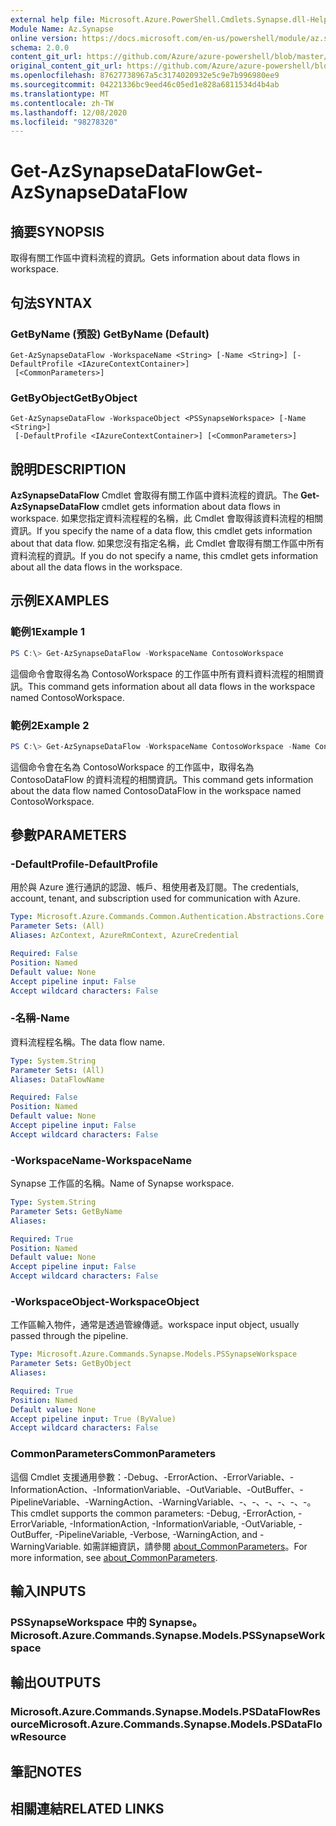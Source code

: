 ```yaml
---
external help file: Microsoft.Azure.PowerShell.Cmdlets.Synapse.dll-Help.xml
Module Name: Az.Synapse
online version: https://docs.microsoft.com/en-us/powershell/module/az.synapse/get-azsynapsedataflow
schema: 2.0.0
content_git_url: https://github.com/Azure/azure-powershell/blob/master/src/Synapse/Synapse/help/Get-AzSynapseDataFlow.md
original_content_git_url: https://github.com/Azure/azure-powershell/blob/master/src/Synapse/Synapse/help/Get-AzSynapseDataFlow.md
ms.openlocfilehash: 87627738967a5c3174020932e5c9e7b996980ee9
ms.sourcegitcommit: 04221336bc9eed46c05ed1e828a6811534d4b4ab
ms.translationtype: MT
ms.contentlocale: zh-TW
ms.lasthandoff: 12/08/2020
ms.locfileid: "98278320"
---
```

# <span data-ttu-id="14ff6-101">Get-AzSynapseDataFlow</span><span class="sxs-lookup"><span data-stu-id="14ff6-101">Get-AzSynapseDataFlow</span></span>

## <span data-ttu-id="14ff6-102">摘要</span><span class="sxs-lookup"><span data-stu-id="14ff6-102">SYNOPSIS</span></span>
<span data-ttu-id="14ff6-103">取得有關工作區中資料流程的資訊。</span><span class="sxs-lookup"><span data-stu-id="14ff6-103">Gets information about data flows in workspace.</span></span>

## <span data-ttu-id="14ff6-104">句法</span><span class="sxs-lookup"><span data-stu-id="14ff6-104">SYNTAX</span></span>

### <span data-ttu-id="14ff6-105">GetByName (預設) </span><span class="sxs-lookup"><span data-stu-id="14ff6-105">GetByName (Default)</span></span>
```
Get-AzSynapseDataFlow -WorkspaceName <String> [-Name <String>] [-DefaultProfile <IAzureContextContainer>]
 [<CommonParameters>]
```

### <span data-ttu-id="14ff6-106">GetByObject</span><span class="sxs-lookup"><span data-stu-id="14ff6-106">GetByObject</span></span>
```
Get-AzSynapseDataFlow -WorkspaceObject <PSSynapseWorkspace> [-Name <String>]
 [-DefaultProfile <IAzureContextContainer>] [<CommonParameters>]
```

## <span data-ttu-id="14ff6-107">說明</span><span class="sxs-lookup"><span data-stu-id="14ff6-107">DESCRIPTION</span></span>
<span data-ttu-id="14ff6-108">**AzSynapseDataFlow** Cmdlet 會取得有關工作區中資料流程的資訊。</span><span class="sxs-lookup"><span data-stu-id="14ff6-108">The **Get-AzSynapseDataFlow** cmdlet gets information about data flows in workspace.</span></span>
<span data-ttu-id="14ff6-109">如果您指定資料流程程的名稱，此 Cmdlet 會取得該資料流程的相關資訊。</span><span class="sxs-lookup"><span data-stu-id="14ff6-109">If you specify the name of a data flow, this cmdlet gets information about that data flow.</span></span>
<span data-ttu-id="14ff6-110">如果您沒有指定名稱，此 Cmdlet 會取得有關工作區中所有資料流程的資訊。</span><span class="sxs-lookup"><span data-stu-id="14ff6-110">If you do not specify a name, this cmdlet gets information about all the data flows in the workspace.</span></span>

## <span data-ttu-id="14ff6-111">示例</span><span class="sxs-lookup"><span data-stu-id="14ff6-111">EXAMPLES</span></span>

### <span data-ttu-id="14ff6-112">範例1</span><span class="sxs-lookup"><span data-stu-id="14ff6-112">Example 1</span></span>
```powershell
PS C:\> Get-AzSynapseDataFlow -WorkspaceName ContosoWorkspace
```

<span data-ttu-id="14ff6-113">這個命令會取得名為 ContosoWorkspace 的工作區中所有資料資料流程的相關資訊。</span><span class="sxs-lookup"><span data-stu-id="14ff6-113">This command gets information about all data flows in the workspace named ContosoWorkspace.</span></span>

### <span data-ttu-id="14ff6-114">範例2</span><span class="sxs-lookup"><span data-stu-id="14ff6-114">Example 2</span></span>
```powershell
PS C:\> Get-AzSynapseDataFlow -WorkspaceName ContosoWorkspace -Name ContosoDataFlow
```

<span data-ttu-id="14ff6-115">這個命令會在名為 ContosoWorkspace 的工作區中，取得名為 ContosoDataFlow 的資料流程的相關資訊。</span><span class="sxs-lookup"><span data-stu-id="14ff6-115">This command gets information about the data flow named ContosoDataFlow in the workspace named ContosoWorkspace.</span></span>

## <span data-ttu-id="14ff6-116">參數</span><span class="sxs-lookup"><span data-stu-id="14ff6-116">PARAMETERS</span></span>

### <span data-ttu-id="14ff6-117">-DefaultProfile</span><span class="sxs-lookup"><span data-stu-id="14ff6-117">-DefaultProfile</span></span>
<span data-ttu-id="14ff6-118">用於與 Azure 進行通訊的認證、帳戶、租使用者及訂閱。</span><span class="sxs-lookup"><span data-stu-id="14ff6-118">The credentials, account, tenant, and subscription used for communication with Azure.</span></span>

```yaml
Type: Microsoft.Azure.Commands.Common.Authentication.Abstractions.Core.IAzureContextContainer
Parameter Sets: (All)
Aliases: AzContext, AzureRmContext, AzureCredential

Required: False
Position: Named
Default value: None
Accept pipeline input: False
Accept wildcard characters: False
```

### <span data-ttu-id="14ff6-119">-名稱</span><span class="sxs-lookup"><span data-stu-id="14ff6-119">-Name</span></span>
<span data-ttu-id="14ff6-120">資料流程程名稱。</span><span class="sxs-lookup"><span data-stu-id="14ff6-120">The data flow name.</span></span>

```yaml
Type: System.String
Parameter Sets: (All)
Aliases: DataFlowName

Required: False
Position: Named
Default value: None
Accept pipeline input: False
Accept wildcard characters: False
```

### <span data-ttu-id="14ff6-121">-WorkspaceName</span><span class="sxs-lookup"><span data-stu-id="14ff6-121">-WorkspaceName</span></span>
<span data-ttu-id="14ff6-122">Synapse 工作區的名稱。</span><span class="sxs-lookup"><span data-stu-id="14ff6-122">Name of Synapse workspace.</span></span>

```yaml
Type: System.String
Parameter Sets: GetByName
Aliases:

Required: True
Position: Named
Default value: None
Accept pipeline input: False
Accept wildcard characters: False
```

### <span data-ttu-id="14ff6-123">-WorkspaceObject</span><span class="sxs-lookup"><span data-stu-id="14ff6-123">-WorkspaceObject</span></span>
<span data-ttu-id="14ff6-124">工作區輸入物件，通常是透過管線傳遞。</span><span class="sxs-lookup"><span data-stu-id="14ff6-124">workspace input object, usually passed through the pipeline.</span></span>

```yaml
Type: Microsoft.Azure.Commands.Synapse.Models.PSSynapseWorkspace
Parameter Sets: GetByObject
Aliases:

Required: True
Position: Named
Default value: None
Accept pipeline input: True (ByValue)
Accept wildcard characters: False
```

### <span data-ttu-id="14ff6-125">CommonParameters</span><span class="sxs-lookup"><span data-stu-id="14ff6-125">CommonParameters</span></span>
<span data-ttu-id="14ff6-126">這個 Cmdlet 支援通用參數：-Debug、-ErrorAction、-ErrorVariable、-InformationAction、-InformationVariable、-OutVariable、-OutBuffer、-PipelineVariable、-WarningAction、-WarningVariable、-、-、-、-、-、-。</span><span class="sxs-lookup"><span data-stu-id="14ff6-126">This cmdlet supports the common parameters: -Debug, -ErrorAction, -ErrorVariable, -InformationAction, -InformationVariable, -OutVariable, -OutBuffer, -PipelineVariable, -Verbose, -WarningAction, and -WarningVariable.</span></span> <span data-ttu-id="14ff6-127">如需詳細資訊，請參閱 [about_CommonParameters](http://go.microsoft.com/fwlink/?LinkID=113216)。</span><span class="sxs-lookup"><span data-stu-id="14ff6-127">For more information, see [about_CommonParameters](http://go.microsoft.com/fwlink/?LinkID=113216).</span></span>

## <span data-ttu-id="14ff6-128">輸入</span><span class="sxs-lookup"><span data-stu-id="14ff6-128">INPUTS</span></span>

### <span data-ttu-id="14ff6-129">PSSynapseWorkspace 中的 Synapse。</span><span class="sxs-lookup"><span data-stu-id="14ff6-129">Microsoft.Azure.Commands.Synapse.Models.PSSynapseWorkspace</span></span>

## <span data-ttu-id="14ff6-130">輸出</span><span class="sxs-lookup"><span data-stu-id="14ff6-130">OUTPUTS</span></span>

### <span data-ttu-id="14ff6-131">Microsoft.Azure.Commands.Synapse.Models.PSDataFlowResource</span><span class="sxs-lookup"><span data-stu-id="14ff6-131">Microsoft.Azure.Commands.Synapse.Models.PSDataFlowResource</span></span>

## <span data-ttu-id="14ff6-132">筆記</span><span class="sxs-lookup"><span data-stu-id="14ff6-132">NOTES</span></span>

## <span data-ttu-id="14ff6-133">相關連結</span><span class="sxs-lookup"><span data-stu-id="14ff6-133">RELATED LINKS</span></span>
